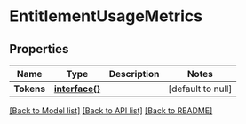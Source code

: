 # EntitlementUsageMetrics

## Properties
Name | Type | Description | Notes
------------ | ------------- | ------------- | -------------
**Tokens** | [**interface{}**](interface{}.md) |  | [default to null]

[[Back to Model list]](../README.md#documentation-for-models) [[Back to API list]](../README.md#documentation-for-api-endpoints) [[Back to README]](../README.md)


